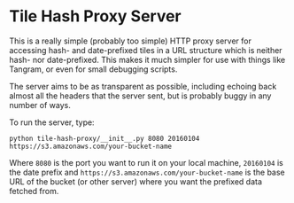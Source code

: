 # Tile Hash Proxy Server

This is a really simple (probably too simple) HTTP proxy server for accessing hash- and date-prefixed tiles in a URL structure which is neither hash- nor date-prefixed. This makes it much simpler for use with things like Tangram, or even for small debugging scripts.

The server aims to be as transparent as possible, including echoing back almost all the headers that the server sent, but is probably buggy in any number of ways.

To run the server, type:

```
python tile-hash-proxy/__init__.py 8080 20160104 https://s3.amazonaws.com/your-bucket-name
```

Where `8080` is the port you want to run it on your local machine, `20160104` is the date prefix and `https://s3.amazonaws.com/your-bucket-name` is the base URL of the bucket (or other server) where you want the prefixed data fetched from.
